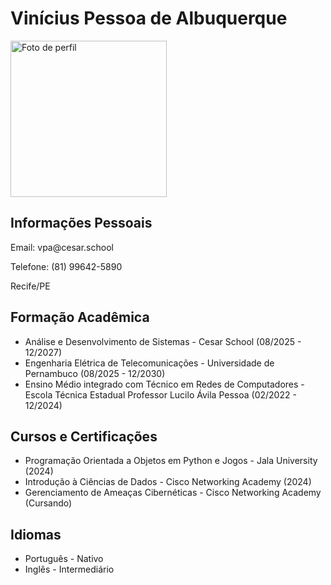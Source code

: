 
<!DOCTYPE html>
<html lang="pt-br">
<head>
  <meta charset="UTF-8">
  <title>Vinícius Pessoa de Albuquerque</title>
</head>
<body>
  <h1>Vinícius Pessoa de Albuquerque</h1>
  <img src="https://github.com/user-attachments/assets/a90c7e66-b44b-48f5-9fb7-25d55108cf00" alt="Foto de perfil" width="250">

  <h2>Informações Pessoais</h2>
  <p>Email: vpa@cesar.school</p>
  <p>Telefone: (81) 99642-5890</p>
  <p>Recife/PE</p>

  <h2>Formação Acadêmica</h2>
  <ul>
    <li>Análise e Desenvolvimento de Sistemas - Cesar School (08/2025 - 12/2027)</li>
    <li>Engenharia Elétrica de Telecomunicações - Universidade de Pernambuco (08/2025 - 12/2030)</li>
    <li>Ensino Médio integrado com Técnico em Redes de Computadores - Escola Técnica Estadual Professor Lucilo Ávila Pessoa (02/2022 - 12/2024)</li>
  </ul>

  <h2>Cursos e Certificações</h2>
  <ul>
    <li>Programação Orientada a Objetos em Python e Jogos - Jala University (2024)</li>
    <li>Introdução à Ciências de Dados - Cisco Networking Academy (2024)</li>
    <li>Gerenciamento de Ameaças Cibernéticas - Cisco Networking Academy (Cursando)</li>
  </ul>

  <h2>Idiomas</h2>
  <ul>
    <li>Português - Nativo</li>
    <li>Inglês - Intermediário</li>
  </ul>
</body>
</html>
